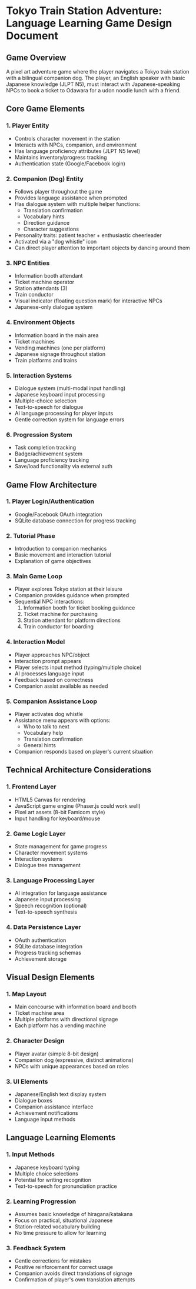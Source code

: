 # Tokyo Train Station Adventure: Language Learning Game Design Document

## Game Overview
A pixel art adventure game where the player navigates a Tokyo train station with a bilingual companion dog. The player, an English speaker with basic Japanese knowledge (JLPT N5), must interact with Japanese-speaking NPCs to book a ticket to Odawara for a udon noodle lunch with a friend.

## Core Game Elements

### 1. Player Entity
- Controls character movement in the station
- Interacts with NPCs, companion, and environment
- Has language proficiency attributes (JLPT N5 level)
- Maintains inventory/progress tracking
- Authentication state (Google/Facebook login)

### 2. Companion (Dog) Entity
- Follows player throughout the game
- Provides language assistance when prompted
- Has dialogue system with multiple helper functions:
  - Translation confirmation
  - Vocabulary hints
  - Direction guidance
  - Character suggestions
- Personality traits: patient teacher + enthusiastic cheerleader
- Activated via a "dog whistle" icon
- Can direct player attention to important objects by dancing around them

### 3. NPC Entities
- Information booth attendant
- Ticket machine operator
- Station attendants (3)
- Train conductor
- Visual indicator (floating question mark) for interactive NPCs
- Japanese-only dialogue system

### 4. Environment Objects
- Information board in the main area
- Ticket machines
- Vending machines (one per platform)
- Japanese signage throughout station
- Train platforms and trains

### 5. Interaction Systems
- Dialogue system (multi-modal input handling)
- Japanese keyboard input processing
- Multiple-choice selection
- Text-to-speech for dialogue
- AI language processing for player inputs
- Gentle correction system for language errors

### 6. Progression System
- Task completion tracking
- Badge/achievement system
- Language proficiency tracking
- Save/load functionality via external auth

## Game Flow Architecture

### 1. Player Login/Authentication
- Google/Facebook OAuth integration
- SQLite database connection for progress tracking

### 2. Tutorial Phase
- Introduction to companion mechanics
- Basic movement and interaction tutorial
- Explanation of game objectives

### 3. Main Game Loop
- Player explores Tokyo station at their leisure
- Companion provides guidance when prompted
- Sequential NPC interactions:
  1. Information booth for ticket booking guidance
  2. Ticket machine for purchasing
  3. Station attendant for platform directions
  4. Train conductor for boarding

### 4. Interaction Model
- Player approaches NPC/object
- Interaction prompt appears
- Player selects input method (typing/multiple choice)
- AI processes language input
- Feedback based on correctness
- Companion assist available as needed

### 5. Companion Assistance Loop
- Player activates dog whistle
- Assistance menu appears with options:
  - Who to talk to next
  - Vocabulary help
  - Translation confirmation
  - General hints
- Companion responds based on player's current situation

## Technical Architecture Considerations

### 1. Frontend Layer
- HTML5 Canvas for rendering
- JavaScript game engine (Phaser.js could work well)
- Pixel art assets (8-bit Famicom style)
- Input handling for keyboard/mouse

### 2. Game Logic Layer
- State management for game progress
- Character movement systems
- Interaction systems
- Dialogue tree management

### 3. Language Processing Layer
- AI integration for language assistance
- Japanese input processing
- Speech recognition (optional)
- Text-to-speech synthesis

### 4. Data Persistence Layer
- OAuth authentication
- SQLite database integration
- Progress tracking schemas
- Achievement storage

## Visual Design Elements

### 1. Map Layout
- Main concourse with information board and booth
- Ticket machine area
- Multiple platforms with directional signage
- Each platform has a vending machine

### 2. Character Design
- Player avatar (simple 8-bit design)
- Companion dog (expressive, distinct animations)
- NPCs with unique appearances based on roles

### 3. UI Elements
- Japanese/English text display system
- Dialogue boxes
- Companion assistance interface
- Achievement notifications
- Language input methods

## Language Learning Elements

### 1. Input Methods
- Japanese keyboard typing
- Multiple choice selections
- Potential for writing recognition
- Text-to-speech for pronunciation practice

### 2. Learning Progression
- Assumes basic knowledge of hiragana/katakana
- Focus on practical, situational Japanese
- Station-related vocabulary building
- No time pressure to allow for learning

### 3. Feedback System
- Gentle corrections for mistakes
- Positive reinforcement for correct usage
- Companion avoids direct translations of signage
- Confirmation of player's own translation attempts
